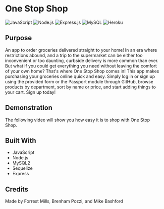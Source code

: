 # One Stop Shop
![JavaScript](https://img.shields.io/badge/JavaScript-F7DF1E?style=for-the-badge&logo=javascript&logoColor=black)
![Node.js](	https://img.shields.io/badge/Node.js-43853D?style=for-the-badge&logo=node.js&logoColor=white)
![Express.js](https://img.shields.io/badge/Express.js-404D59?style=for-the-badge)
![MySQL](https://img.shields.io/badge/MySQL-00000F?style=for-the-badge&logo=mysql&logoColor=white)
![Heroku](https://img.shields.io/badge/Heroku-430098?style=for-the-badge&logo=heroku&logoColor=white)
## Purpose

An app to order groceries delivered straight to your home!
In an era where restrictions abound, and a trip to the supermarket can be either too inconvenient or too daunting, curbside delivery is more common than ever. But what if you could get everything you need without leaving the comfort of your own home? That's where One Stop Shop comes in! This app makes purchasing your groceries online quick and easy. Simply log in or sign up using the provided form or the Passport module through GitHub, browse products by department, sort by name or price, and start adding things to your cart. Sign up today!


## Demonstration

The following video will show you how easy it is to shop with One Stop Shop.

## Built With

- JavaScript
- Node.js
- MySQL2
- Sequelize
- Express

## Credits

Made by Forrest Mills, Brenham Pozzi, and Mike Bashford
